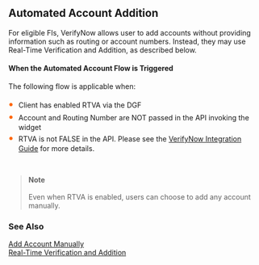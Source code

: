 ## Automated Account Addition

For eligible FIs, VerifyNow allows user to add accounts without providing information such as routing or account numbers. Instead, they may use Real-Time Verification and Addition, as described below.

#### When the Automated Account Flow is Triggered

The following flow is applicable when:
<div class="card-body">
<ul>
<li>Client has enabled RTVA via the DGF</li>

<li>Account and Routing Number are NOT passed in the API invoking the widget</li>

<li>RTVA is not FALSE in the API. Please see the <a href="../docs/?path=docs/verifynow-integration-guide.md">VerifyNow Integration Guide</a> for more details.</li>
</ul>
</div>


&nbsp;

<!-- theme: info -->
 
>**Note** <br/><br/>Even when RTVA is enabled, users can choose to add any account manually.

### See Also

[Add Account Manually](?path=docs/add-account-manually)<br/>
[Real-Time Verification and Addition](?path=docs/realtime-verification-additions.md)
<style>
    .card-body ul {
        list-style: none;
        padding-left: 20px;
    }
    .card-body ul li::before {
        content: "\2022";
        font-size: 1.5em;
        color: #f60;
        display: inline-block;
        width: 1em;
        margin-left: -1em;
    }
</style>